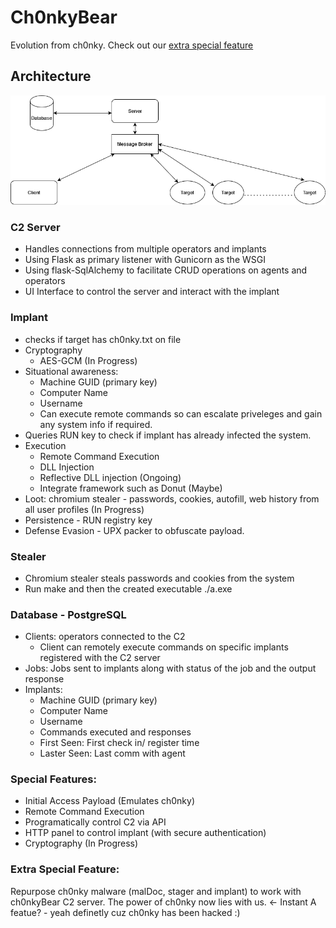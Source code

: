 # Ch0nkyBear
Evolution from ch0nky. Check out our [extra special feature](#Extra-Special-Feature)

## Architecture  

![Image](/resources/images/architecture_diagram.png)

### C2 Server
-   Handles connections from multiple operators and implants
-   Using Flask as primary listener with Gunicorn as the WSGI
-   Using flask-SqlAlchemy to facilitate CRUD operations on agents and operators
-   UI Interface to control the server and interact with the implant

### Implant
- checks if target has ch0nky.txt on file
-  Cryptography
	-   AES-GCM (In Progress)
-   Situational awareness: 
    - Machine GUID (primary key)
	- Computer Name
	- Username
	- Can execute remote commands so can escalate priveleges and gain any system info if required.
-   Queries RUN key to check if implant has already infected the system.
-   Execution
	-   Remote Command Execution
	-   DLL Injection 
	-   Reflective DLL injection (Ongoing)
	-   Integrate framework such as Donut (Maybe)
-   Loot: chromium stealer - passwords, cookies, autofill, web history from all user profiles (In Progress)
-   Persistence - RUN registry key
-   Defense Evasion - UPX packer to obfuscate payload.

### Stealer
-   Chromium stealer steals passwords and cookies from the system
-   Run make and then the created executable ./a.exe

### Database - PostgreSQL
-   Clients: operators connected to the C2
    - Client can remotely execute commands on specific implants registered with the C2 server
-   Jobs: Jobs sent to implants along with status of the job and the output response
-   Implants:
	-   Machine GUID (primary key)
	-   Computer Name
	-   Username
	-   Commands executed and responses
	-   First Seen: First check in/ register time
	-   Laster Seen: Last comm with agent

### Special Features:
- Initial Access Payload (Emulates ch0nky)
- Remote Command Execution
- Programatically control C2 via API
- HTTP panel to control implant (with secure authentication)
- Cryptography (In Progress)

### Extra Special Feature:
Repurpose ch0nky malware (malDoc, stager and implant) to work with ch0nkyBear C2 server. The power of ch0nky now lies with us. <- Instant A featue? - yeah definetly cuz ch0nky has been hacked :)
